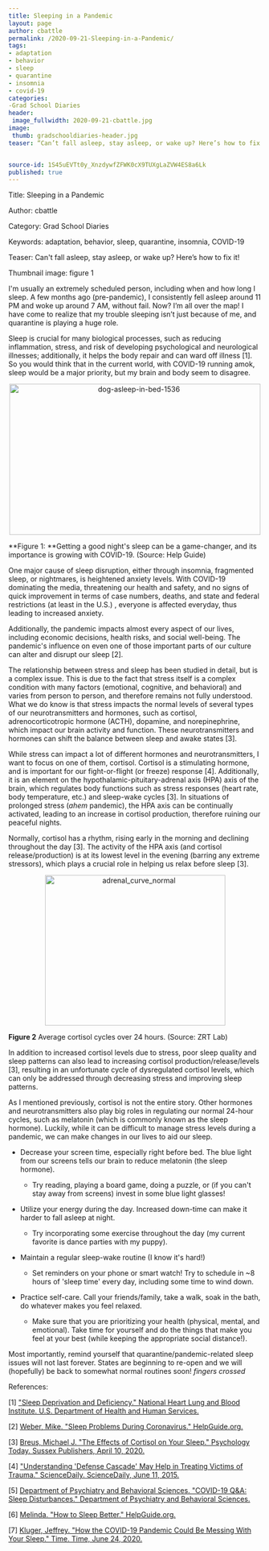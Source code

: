 ```yaml
---
title: Sleeping in a Pandemic
layout: page
author: cbattle
permalink: /2020-09-21-Sleeping-in-a-Pandemic/
tags:
- adaptation
- behavior
- sleep
- quarantine
- insomnia
- covid-19
categories:
-Grad School Diaries
header:
 image_fullwidth: 2020-09-21-cbattle.jpg
image:
 thumb: gradschooldiaries-header.jpg
teaser: “Can’t fall asleep, stay asleep, or wake up? Here’s how to fix it!”


source-id: 1S45uEVTt0y_XnzdywfZFWK0cX9TUXgLaZVW4ES8a6Lk
published: true
---
```

Title: Sleeping in a Pandemic 

Author: cbattle

Category: Grad School Diaries

Keywords: adaptation, behavior, sleep, quarantine, insomnia, COVID-19

Teaser: Can't fall asleep, stay asleep, or wake up? Here’s how to fix it!

Thumbnail image: figure 1

I'm usually an extremely scheduled person, including when and how long I sleep. A few months ago (pre-pandemic), I consistently fell asleep around 11 PM and woke up around 7 AM, without fail. Now? I’m all over the map! I have come to realize that my trouble sleeping isn’t just because of me, and quarantine is playing a huge role. 

Sleep is crucial for many biological processes, such as reducing inflammation, stress, and risk of developing psychological and neurological illnesses; additionally, it helps the body repair and can ward off illness [1]. So you would think that in the current world, with COVID-19 running amok, sleep would be a major priority, but my brain and body seem to disagree. 

<center><a data-flickr-embed="true" href="https://www.flickr.com/photos/139839751@N06/50279903277/in/dateposted-friend/" title="dog-asleep-in-bed-1536"><img src="https://live.staticflickr.com/65535/50279903277_09a923b6e8.jpg" width="500" height="300" alt="dog-asleep-in-bed-1536"></a><script async src="//embedr.flickr.com/assets/client-code.js" charset="utf-8"></script> </center>

**Figure 1: **Getting a good night's sleep can be a game-changer, and its importance is growing with COVID-19. (Source: Help Guide)

One major cause of sleep disruption, either through insomnia, fragmented sleep, or nightmares, is heightened anxiety levels. With COVID-19 dominating the media, threatening our health and safety, and no signs of quick improvement in terms of case numbers, deaths, and state and federal restrictions (at least in the U.S.) , everyone is affected everyday, thus leading to increased anxiety. 

Additionally, the pandemic impacts almost every aspect of our lives, including economic decisions, health risks, and social well-being. The pandemic's influence on even one of those important parts of our culture can alter and disrupt our sleep [2].

The relationship between stress and sleep has been studied in detail, but is a complex issue. This is due to the fact that stress itself is a complex condition with many factors (emotional, cognitive, and behavioral) and varies from person to person, and therefore remains not fully understood. What we do know is that stress impacts the normal levels of several types of our neurotransmitters and hormones, such as cortisol, adrenocorticotropic hormone (ACTH), dopamine, and norepinephrine, which impact our brain activity and function. These neurotransmitters and hormones can shift the balance between sleep and awake states [3]. 

While stress can impact a lot of different hormones and neurotransmitters, I want to focus on one of them, cortisol. Cortisol is a stimulating hormone, and is important for our fight-or-flight (or freeze) response [4]. Additionally, it is an element on the hypothalamic-pituitary-adrenal axis (HPA) axis of the brain, which regulates body functions such as stress responses (heart rate, body temperature, etc.) and sleep-wake cycles [3]. In situations of prolonged stress (*ahem* pandemic), the HPA axis can be continually activated, leading to an increase in cortisol production, therefore ruining our peaceful nights. 

Normally, cortisol has a rhythm, rising early in the morning and declining throughout the day [3]. The activity of the HPA axis (and cortisol release/production) is at its lowest level in the evening (barring any extreme stressors), which plays a crucial role in helping us relax before sleep [3]. 

<center><a data-flickr-embed="true" href="https://www.flickr.com/photos/139839751@N06/50279745841/in/dateposted-friend/" title="adrenal_curve_normal"><img src="https://live.staticflickr.com/65535/50279745841_5e91e36af9_o.jpg" width="359" height="299" alt="adrenal_curve_normal"></a><script async src="//embedr.flickr.com/assets/client-code.js" charset="utf-8"></script></center>

**Figure 2** Average cortisol cycles over 24 hours. (Source: ZRT Lab)

In addition to increased cortisol levels due to stress, poor sleep quality and sleep patterns can also lead to increasing cortisol production/release/levels [3], resulting in an unfortunate cycle of dysregulated cortisol levels, which can only be addressed through decreasing stress and improving sleep patterns.

As I mentioned previously, cortisol is not the entire story. Other hormones and neurotransmitters also play big roles in regulating our normal 24-hour cycles, such as melatonin (which is commonly known as the sleep hormone). Luckily, while it can be difficult to manage stress levels during a pandemic, we can make changes in our lives to aid our sleep. 

* Decrease your screen time, especially right before bed. The blue light from our screens tells our brain to reduce melatonin (the sleep hormone). 

    * Try reading, playing a board game, doing a puzzle, or (if you can't stay away from screens) invest in some blue light glasses!

* Utilize your energy during the day. Increased down-time can make it harder to fall asleep at night.

    * Try incorporating some exercise throughout the day (my current favorite is dance parties with my puppy).

* Maintain a regular sleep-wake routine (I know it's hard!) 

    * Set reminders on your phone or smart watch! Try to schedule in ~8 hours of 'sleep time' every day, including some time to wind down.

* Practice self-care. Call your friends/family, take a walk, soak in the bath, do whatever makes you feel relaxed.

    * Make sure that you are prioritizing your health (physical, mental, and emotional). Take time for yourself and do the things that make you feel at your best (while keeping the appropriate social distance!). 

Most importantly, remind yourself that quarantine/pandemic-related sleep issues will not last forever. States are beginning to re-open and we will (hopefully) be back to somewhat normal routines soon! *fingers crossed*

References:

[1] ["Sleep Deprivation and Deficiency." National Heart Lung and Blood Institute. U.S. Department of Health and Human Services.](https://www.nhlbi.nih.gov/health-topics/sleep-deprivation-and-deficiency.)

[2] [Weber, Mike. "Sleep Problems During Coronavirus." HelpGuide.org.](https://www.helpguide.org/articles/sleep/sleep-problems-during-coronavirus.htm)

[3] [Breus, Michael J. "The Effects of Cortisol on Your Sleep." Psychology Today. Sussex Publishers, April 10, 2020. ](https://www.psychologytoday.com/us/blog/sleep-newzzz/202004/the-effects-cortisol-your-sleep.)

[4] ["Understanding 'Defense Cascade' May Help in Treating Victims of Trauma." ScienceDaily. ScienceDaily, June 11, 2015. ](https://www.sciencedaily.com/releases/2015/06/150611114054.htm.)

[5] [Department of Psychiatry and Behavioral Sciences. "COVID-19 Q&A: Sleep Disturbances." Department of Psychiatry and Behavioral Sciences.](http://med.stanford.edu/psychiatry/about/covid19/sleep.html.)

[6] [Melinda. "How to Sleep Better." HelpGuide.org.](https://www.helpguide.org/articles/sleep/getting-better-sleep.htm.)

[7] [Kluger, Jeffrey. "How the COVID-19 Pandemic Could Be Messing With Your Sleep." Time. Time, June 24, 2020.](https://time.com/5858211/covid-19-sleep/.) 

